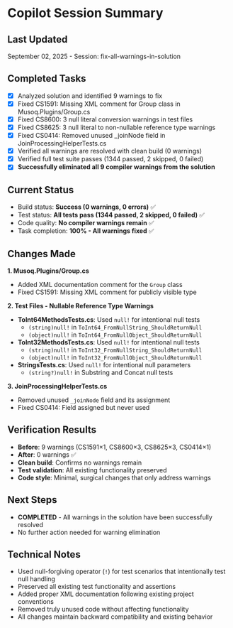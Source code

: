 # Copilot Session Summary

## Last Updated
September 02, 2025 - Session: fix-all-warnings-in-solution

## Completed Tasks
- [x] Analyzed solution and identified 9 warnings to fix
- [x] Fixed CS1591: Missing XML comment for Group class in Musoq.Plugins/Group.cs
- [x] Fixed CS8600: 3 null literal conversion warnings in test files
- [x] Fixed CS8625: 3 null literal to non-nullable reference type warnings  
- [x] Fixed CS0414: Removed unused _joinNode field in JoinProcessingHelperTests.cs
- [x] Verified all warnings are resolved with clean build (0 warnings)
- [x] Verified full test suite passes (1344 passed, 2 skipped, 0 failed)
- [x] **Successfully eliminated all 9 compiler warnings from the solution**

## Current Status
- Build status: **Success (0 warnings, 0 errors)** ✅
- Test status: **All tests pass (1344 passed, 2 skipped, 0 failed)** ✅
- Code quality: **No compiler warnings remain** ✅
- Task completion: **100% - All warnings fixed** ✅

## Changes Made

**1. Musoq.Plugins/Group.cs**
- Added XML documentation comment for the `Group` class
- Fixed CS1591: Missing XML comment for publicly visible type

**2. Test Files - Nullable Reference Type Warnings**
- **ToInt64MethodsTests.cs**: Used `null!` for intentional null tests
  - `(string)null!` in `ToInt64_FromNullString_ShouldReturnNull`
  - `(object)null!` in `ToInt64_FromNullObject_ShouldReturnNull`
- **ToInt32MethodsTests.cs**: Used `null!` for intentional null tests
  - `(string)null!` in `ToInt32_FromNullString_ShouldReturnNull`
  - `(object)null!` in `ToInt32_FromNullObject_ShouldReturnNull`
- **StringsTests.cs**: Used `null!` for intentional null parameters
  - `(string?)null!` in Substring and Concat null tests

**3. JoinProcessingHelperTests.cs**
- Removed unused `_joinNode` field and its assignment
- Fixed CS0414: Field assigned but never used

## Verification Results
- **Before**: 9 warnings (CS1591×1, CS8600×3, CS8625×3, CS0414×1)
- **After**: 0 warnings ✅
- **Clean build**: Confirms no warnings remain
- **Test validation**: All existing functionality preserved
- **Code style**: Minimal, surgical changes that only address warnings

## Next Steps
- **COMPLETED** - All warnings in the solution have been successfully resolved
- No further action needed for warning elimination

## Technical Notes
- Used null-forgiving operator (`!`) for test scenarios that intentionally test null handling
- Preserved all existing test functionality and assertions
- Added proper XML documentation following existing project conventions
- Removed truly unused code without affecting functionality
- All changes maintain backward compatibility and existing behavior